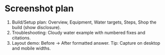 # Screenshot plan
1) Build/Setup plan: Overview, Equipment, Water targets, Steps, Shop the build (show disclosure).
2) Troubleshooting: Cloudy water example with numbered fixes and citations.
3) Layout demo: Before → After formatted answer.
Tip: Capture on desktop and mobile widths.

